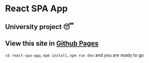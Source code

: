 # React SPA App
## University project 😴

## View this site in [Github Pages](https://hellcattc.github.io/react-spa-app/)

```cd react-spa-app```, ```npm install```,  ```npm run dev``` and you are ready to go
